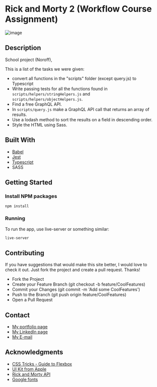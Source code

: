 # Rick and Morty 2 (Workflow Course Assignment)

![image](https://github.com/MariusHesby/mariushesby.github.io/blob/main/public/assets/images/project-workflow.png)

## Description

School project (Noroff), 

This is a list of the tasks we were given:

- convert all functions in the "scripts" folder (except query.js) to Typescript
- Write passing tests for all the functions found in `scripts/helpers/stringHelpers.js` and `scripts/helpers/objectHelpers.js`.
- Find a free GraphQL API.
- In `scripts/query.js` make a GraphQL API call that returns an array of results.
- Use a lodash method to sort the results on a field in descending order.
- Style the HTML using Sass.

## Built With

- [Babel](https://babeljs.io/)
- [Jest](https://jestjs.io/)
- [Typescript](https://www.typescriptlang.org/)
- SASS

## Getting Started

### Install NPM packages

```
npm install
```

### Running

To run the app, use live-server or something similar:

```bash
live-server
```

## Contributing

If you have suggestions that would make this site better, I would love to check it out. Just fork the project and create a pull request. Thanks!

- Fork the Project
- Create your Feature Branch (git checkout -b feature/CoolFeatures)
- Commit your Changes (git commit -m 'Add some CoolFeatures')
- Push to the Branch (git push origin feature/CoolFeatures)
- Open a Pull Request

## Contact

- [My portfolio page](https://portfolio-mariushesby.vercel.app/)
- [My LinkedIn page](https://www.linkedin.com/in/marius-hesby/)
- [My E-mail](mailto:marius.r.hesby@gmail.com)

## Acknowledgments

- [CSS Tricks - Guide to Flexbox](https://css-tricks.com/snippets/css/a-guide-to-flexbox/)
- [UI Kit from Apple](https://developer.apple.com/design/resources/)
- [Rick and Morty API](https://rickandmortyapi.com/graphql/)
- [Google fonts](https://fonts.google.com/)

